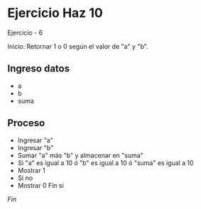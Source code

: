 # Ejercicio Haz 10

Ejercicio - 6

Inicio: Retornar 1 o 0 según el valor de "a" y "b".

## Ingreso datos
- a
- b
- suma

## Proceso
- Ingresar "a"
- Ingresar "b"
- Sumar "a" más "b" y almacenar en "suma"
- Si "a" es igual a 10 ó "b" es igual a 10 ó "suma" es igual a 10
 - Mostrar 1
- Si no
 - Mostrar 0 Fin si

*Fin*

